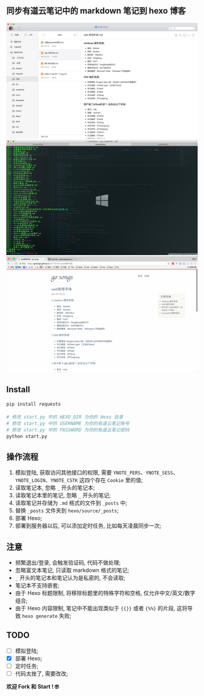 ## 同步有道云笔记中的 markdown 笔记到 hexo 博客
![](./assets/ynote2hexo_3.png)
![](./assets/ynote2hexo_1.png)
![](./assets/ynote2hexo_2.png)

## Install

```python
pip install requests

# 修改 start.py 中的 HEXO_DIR 为你的 Hexo 目录
# 修改 start.py 中的 USERNAME 为你的有道云笔记账号
# 修改 start.py 中的 PASSWORD 为你的有道云笔记密码
python start.py
```

## 操作流程
1. 模拟登陆, 获取访问其他接口的权限, 需要 `YNOTE_PERS`、`YNOTE_SESS`、`YNOTE_LOGIN`、`YNOTE_CSTK` 这四个存在 `Cookie` 里的值;
1. 读取笔记本, 忽略 `_` 开头的笔记本;
1. 读取笔记本里的笔记, 忽略 `_` 开头的笔记;
1. 读取笔记并存储为 `.md` 格式的文件到 `_posts` 中;
1. 替换 `_posts` 文件夹到 `hexo/source/_posts`;
1. 部署 Hexo;
1. 部署到服务器以后, 可以添加定时任务, 比如每天凌晨同步一次;

## 注意
+ 频繁退出/登录, 会触发验证码, 代码不做处理;
+ 忽略富文本笔记, 只读取 markdown 格式的笔记;
+ `_` 开头的笔记本和笔记认为是私密的, 不会读取;
+ 笔记本不支持嵌套;
+ 由于 Hexo 标题限制, 将移除标题里的特殊字符和空格, 仅允许中文/英文/数字组合;
+ 由于 Hexo 内容限制, 笔记中不能出现类似于 `{{}}` 或者 `{%%}` 的片段, 这将导致 `hexo generate` 失败;

## TODO
+ [ ] 模拟登陆;
+ [x] 部署 Hexo;
+ [ ] 定时任务;
+ [ ] 代码太挫了, 需要改改;

**欢迎 Fork 和 Start ! 🤓**